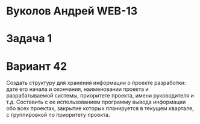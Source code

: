 # Вуколов Андрей WEB-13 
# Задача 1
# Вариант 42
Создать структуру для хранения информации о проекте разработки: дате его начала и окончания, наименовании проекта и разрабатываемой системы, приоритете проекта, имени руководителя и т.д. Составить с ее использованием программу вывода информации обо всех проектах, закрытие которых планируется в текущем квартале, с группировкой по приоритету проекта.